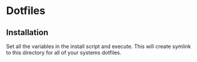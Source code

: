 # Dotfiles

## Installation
Set all the variables in the install script and execute. This will create symlink to this directory for all of your systems dotfiles. 
